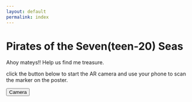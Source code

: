 ```yaml
---
layout: default
permalink: index
---
```


# Pirates of the Seven(teen-20) Seas

Ahoy mateys!!
Help us find me treasure.

click the button below to start the AR camera and use your phone to scan the marker on the poster.

<button type="button" onclick="openTab('pages/marker-based/ar-custom-pattern.html')">Camera</button> 

<script>
function openTab(url) {
const link = document.createElement('a');
link.href = url;
link.target = '\_blank';
document.body.appendChild(link);
link.click();
link.remove();
}
</script>
